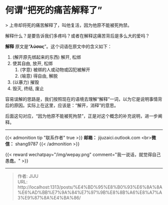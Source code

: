 # 何谓“把死的痛苦解释了”

&gt; 上帝却将死的痛苦解释了，叫他复活，因为他原不能被死拘禁。

解释什么？是要告诉我们多疼吗？或者在解释这痛苦背后是多么大的爱吗？

**解释** 原文是“**λύσας**”。这个词语在原文中的含义如下：
1. (解开原先绑起来的东西) 解开, 松绑
2. 使其自由, 放开, 松绑
	1. (字意) 被绑的人或动物或囚犯被解开
	2. (喻意) 得自由, 解脱
3. (以暴力) 摧毁
4. 毁灭, 终结, 废止

容易误解的思路是，我们按照现在的语境去理解“解释”一词，以为它是说明事情背后的原因。实际上在这里，应该是：“解开，消释”的意思。

后面这句对应，“因为他原不能被死拘禁”，正是对这个概念的补充说明，进一步阐释。


----
{{&lt; admonition tip &#34;联系作者&#34; true &gt;}}
**邮箱：** jijuzaici.outlook.com
&lt;br&gt;**微信：** shang9787
{{&lt; /admonition &gt;}}

{{&lt; reward wechatpay=&#34;/img/wepay.png&#34; comment=&#34;我一说话，就觉得自己愚蠢。&#34; &gt;}}


---

> 作者: JIJU  
> URL: http://localhost:1313/posts/%E4%BD%95%E8%B0%93%E6%8A%8A%E6%AD%BB%E7%9A%84%E7%97%9B%E8%8B%A6%E8%A7%A3%E9%87%8A%E4%BA%86/  

